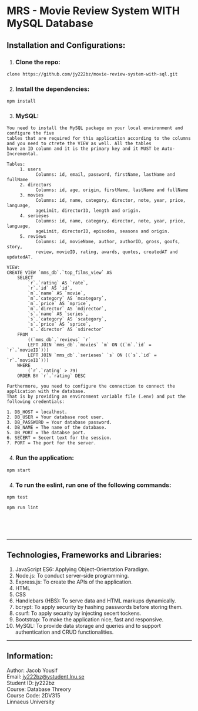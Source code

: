 # MRS - Movie Review System WITH MySQL Database
## Installation and Configurations:
1. ### Clone the repo:

~~~
clone https://github.com/jy222bz/movie-review-system-with-sql.git
~~~

2. ### Install the dependencies:
~~~
npm install
~~~

3. ### MySQL:
~~~
You need to install the MySQL package on your local environment and configure the five 
tables that are required for this application according to the columns and you need to ctrete the VIEW as well. All the tables 
have an ID column and it is the primary key and it MUST be Auto-Incremental.

Tables:
     1. users 
           Columns: id, email, password, firstName, lastName and fullName
     2. directors
           Columns: id, age, origin, firstName, lastName and fullName 
     3. movies
           Columns: id, name, category, director, note, year, price, language, 
           ageLimit, directorID, length and origin.
     4. serieses
           Columns: id, name, category, director, note, year, price, language, 
           ageLimit, directorID, episodes, seasons and origin. 
     5. reviews
           Columns: id, movieName, author, authorID, gross, goofs, story, 
           review, movieID, rating, awards, quotes, createdAT and updatedAT.

VIEW:
CREATE VIEW `mms_db`.`top_films_view` AS
    SELECT 
        `r`.`rating` AS `rate`,
        `r`.`id` AS `id`,
        `m`.`name` AS `movie`,
        `m`.`category` AS `mcategory`,
        `m`.`price` AS `mprice`,
        `m`.`director` AS `mdirector`,
        `s`.`name` AS `series`,
        `s`.`category` AS `scategory`,
        `s`.`price` AS `sprice`,
        `s`.`director` AS `sdirector`
    FROM
        ((`mms_db`.`reviews` `r`
        LEFT JOIN `mms_db`.`movies` `m` ON ((`m`.`id` = `r`.`movieID`)))
        LEFT JOIN `mms_db`.`serieses` `s` ON ((`s`.`id` = `r`.`movieID`)))
    WHERE
        (`r`.`rating` > 79)
    ORDER BY `r`.`rating` DESC

Furthermore, you need to configure the connection to connect the application with the database. 
That is by providing an environment variable file (.env) and put the following credentials: 

1. DB_HOST = localhost.
2. DB_USER = Your database root user.
3. DB_PASSWORD = Your database password.
4. DB_NAME = The name of the database.
5. DB_PORT = The databse port.
6. SECERT = Secert text for the session.
7. PORT = The port for the server.
~~~

4. ### Run the application:
~~~
npm start
~~~
4. ### To run the eslint, run one of the following commands:
~~~
npm test
~~~
~~~
npm run lint
~~~
<br><br><br>
_____

## Technologies, Frameworks and Libraries:
1. JavaScript ES6: Applying Object-Orientation Paradigm.
2. Node.js: To conduct server-side programming.
3. Express.js: To create the APIs of the application.
4. HTML
5. CSS
6. Handlebars (HBS): To serve data and HTML markups dynamically.
7. bcrypt: To apply security by hashing passwords before storing them.
8. csurf: To apply security by injecting secert tockens.
9. Bootstrap: To make the application nice, fast and responsive.
10. MySQL: To provide data storage and queries and to support authentication and CRUD functionalities.

___

## Information:
Author: Jacob Yousif <br>
Email: jy222bz@ystudent.lnu.se <br>
Student ID: jy222bz <br>
Course: Database Threory <br>
Course Code: 2DV315 <br>
Linnaeus University <br>



